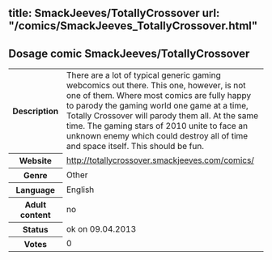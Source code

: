 title: SmackJeeves/TotallyCrossover
url: "/comics/SmackJeeves_TotallyCrossover.html"
---
Dosage comic SmackJeeves/TotallyCrossover
-----------------------------------------

<table class="comicinfo">
<tr>
<th>Description</th><td>There are a lot of typical generic gaming webcomics out there. This one, however, is not one of them. Where most comics are fully happy to parody the gaming world one game at a time, Totally Crossover will parody them all. At the same time. The gaming stars of 2010 unite to face an unknown enemy which could destroy all of time and space itself. This should be fun.</td>
</tr>
<tr>
<th>Website</th><td><a href="http://totallycrossover.smackjeeves.com/comics/">http://totallycrossover.smackjeeves.com/comics/</a></td>
</tr>
<tr>
<th>Genre</th><td>Other</td>
</tr>
<tr>
<th>Language</th><td>English</td>
</tr>
<tr>
<th>Adult content</th><td>no</td>
</tr>
<tr>
<th>Status</th><td>ok on 09.04.2013</td>
</tr>
<tr>
<th>Votes</th><td>0</div></td>
</tr>
</table>
